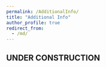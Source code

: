 ```yaml
---
permalink: /AdditionalInfo/
title: "Additional Info"
author_profile: true
redirect_from: 
  - /md/
---
```


## UNDER CONSTRUCTION
